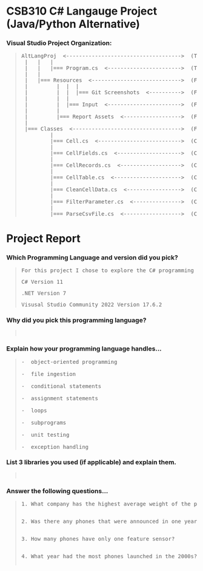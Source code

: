 # CSB310 C# Langauge Project (Java/Python Alternative)

### Visual Studio Project Organization:
> <pre>
> AltLangProj  <------------------------------------>  (The Visual Studio Project)
>  |   |   |  
>  |   |   |=== Program.cs  <----------------------->  (The Main Program Driver)
>  |   |  
>  |   |=== Resources  <---------------------------->  (Folder Containing Project Resources)
>  |         |  |  |
>  |         |  |  |=== Git Screenshots  <---------->  (Folder Containing Required Git Screenshots)
>  |         |  |  
>  |         |  |=== Input  <----------------------->  (Folder Containing Input csv Files)
>  |         | 
>  |         |=== Report Assets  <------------------>  (Folder Containing Screenshots for Report)
>  |  
>  |=== Classes  <---------------------------------->  (Folder Containing the Classes for the Project)
>          |  
>          |=== Cell.cs  <-------------------------->  (Class representing one cell record)
>          |  
>          |=== CellFields.cs  <-------------------->  (Class representing a column oriented table)
>          |  
>          |=== CellRecords.cs  <------------------->  (Class representing a row oriented table)
>          |  
>          |=== CellTable.cs  <--------------------->  (Class where I implemented my additional methods)
>          |  
>          |=== CleanCellData.cs  <----------------->  (Class to clean cell data)
>          |  
>          |=== FilterParameter.cs  <--------------->  (Class to filter results)
>          |  
>          |=== ParseCsvFile.cs  <------------------>  (Class to parse csv file)
> </pre>
# Project Report

### Which Programming Language and version did you pick?
> <pre>
> For this project I chose to explore the C# programming language using the Visual Studio IDE. 
> </pre>
> <pre>
> C# Version 11
> </pre>
> <pre>
> .NET Version 7
> </pre>
> <pre>
> Visusal Studio Community 2022 Version 17.6.2
> </pre>

### Why did you pick this programming language?
> <pre>
> 
> </pre>

### Explain how your programming language handles...
> <pre>
> -  object-oriented programming
>
> -  file ingestion
>
> -  conditional statements
>
> -  assignment statements
>
> -  loops
>
> -  subprograms
>
> -  unit testing
>
> -  exception handling
> </pre>

### List 3 libraries you used (if applicable) and explain them. 
> <pre>
> 
> </pre>

### Answer the following questions...
> <pre>
> 1. What company has the highest average weight of the phone body?
>
> </pre>
> <pre>
> 2. Was there any phones that were announced in one year and released in another? What are they? Give me the oem and models?
>
> </pre>
> <pre>
> 3. How many phones have only one feature sensor?
>
> </pre>
> <pre>
> 4. What year had the most phones launched in the 2000s?
>
> </pre>



